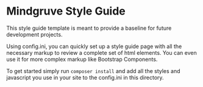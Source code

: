 # Mindgruve Style Guide

This style guide template is meant to provide a baseline for future development projects.

Using config.ini, you can quickly set up a style guide page with all the necessary markup to review a complete set of
html elements. You can even use it for more complex markup like Bootstrap Components.

To get started simply run `composer install` and add all the styles and javascript you use in your site to the
config.ini in this directory.

